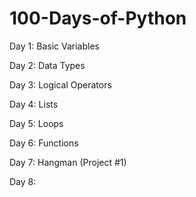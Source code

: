 # 100-Days-of-Python
Day 1:  Basic Variables

Day 2:  Data Types

Day 3:  Logical Operators

Day 4:  Lists

Day 5:  Loops

Day 6:  Functions

Day 7:  Hangman (Project #1)

Day 8:

